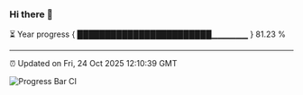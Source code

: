 ### Hi there 👋

⏳ Year progress { ████████████████████████▁▁▁▁▁▁ } 81.23 %

---

⏰ Updated on Fri, 24 Oct 2025 12:10:39 GMT

![Progress Bar CI](https://github.com/liununu/liununu/workflows/Progress%20Bar%20CI/badge.svg)
